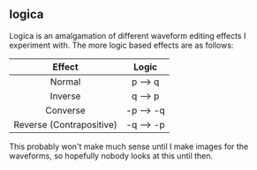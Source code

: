 ## logica
Logica is an amalgamation of different waveform editing effects I experiment with. The more logic based effects are as follows:

|          Effect          |  Logic  |
| :----------------------: | :-----: |
| Normal                   |  p ⟶ q  |
| Inverse                  |  q ⟶ p  |
| Converse                 | -p ⟶ -q |
| Reverse (Contrapositive) | -q ⟶ -p |

This probably won't make much sense until I make images for the waveforms, so hopefully nobody looks at this until then.
